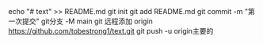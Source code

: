 echo "# text" >> README.md 
git init 
git add README.md 
git commit -m "第一次提交" 
git分支 -M main 
git 远程添加 origin https://github.com/tobestrong1/text.git
 git push -u origin主要的
